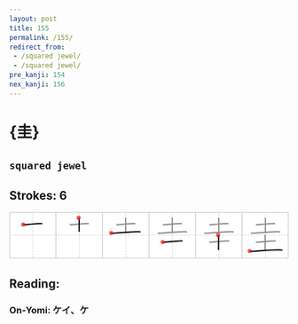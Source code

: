 ```yaml
---
layout: post
title: 155
permalink: /155/
redirect_from:
 - /squared jewel/
 - /squared jewel/
pre_kanji: 154
nex_kanji: 156
---
```


# {圭}

## `squared jewel`

## Strokes: 6

<div class="stroke"><img src="../images/E59CAD.png" /></div>

## Reading:

### On-Yomi: ケイ、ケ
